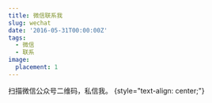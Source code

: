 ```yaml
---
title: 微信联系我
slug: wechat
date: '2016-05-31T00:00:00Z'
tags:
  - 微信
  - 联系
image:
  placement: 1
---
```


扫描微信公众号二维码，私信我。
{style="text-align: center;"}
